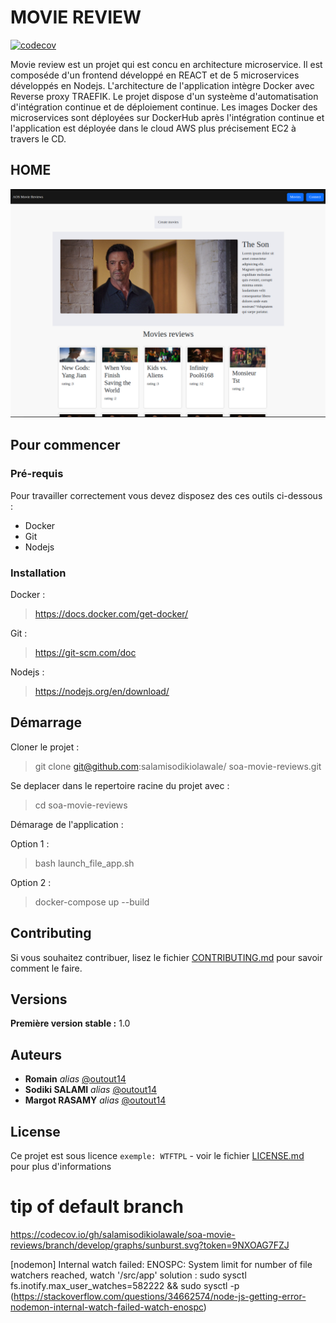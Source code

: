 # MOVIE REVIEW

[![codecov](https://codecov.io/gh/salamisodikiolawale/soa-movie-reviews/branch/develop/graph/badge.svg?token=9NXOAG7FZJ)](https://codecov.io/gh/salamisodikiolawale/soa-movie-reviews)


Movie review est un projet qui est concu en architecture microservice.
Il est composéde d'un frontend développé en REACT et de 5 microservices développés en Nodejs. L'architecture de l'application intègre Docker avec Reverse proxy TRAEFIK. Le projet dispose d'un systeème d'automatisation d'intégration continue et de déploiement continue.
Les images Docker des microservices sont déployées sur DockerHub après l'intégration continue et l'application est déployée dans le cloud AWS plus précisement EC2 à travers le CD.

## HOME

![alt text](https://github.com/salamisodikiolawale/soa-movie-reviews/blob/develop/interface.png?raw=true)


## Pour commencer


### Pré-requis
Pour travailler correctement vous devez disposez des ces outils ci-dessous :

- Docker
- Git
- Nodejs


### Installation

Docker : 
> https://docs.docker.com/get-docker/

Git :
> https://git-scm.com/doc

Nodejs :

> https://nodejs.org/en/download/


## Démarrage

Cloner le projet : 

> git clone git@github.com:salamisodikiolawale/
soa-movie-reviews.git

Se deplacer dans le repertoire racine du projet avec :
> cd soa-movie-reviews

Démarage de l'application :

Option 1 : 
> bash launch_file_app.sh

Option 2 :
> docker-compose up --build 


## Contributing

Si vous souhaitez contribuer, lisez le fichier [CONTRIBUTING.md](https://github.com/salamisodikiolawale/soa-movie-reviews#contributing.md) pour savoir comment le faire.

## Versions
**Première version stable :** 1.0

## Auteurs
* **Romain** _alias_ [@outout14](https://github.com/outout14)
* **Sodiki SALAMI** _alias_ [@outout14](https://github.com/salamisodikiolawale)
* **Margot RASAMY** _alias_ [@outout14](https://github.com/outout14)


## License

Ce projet est sous licence ``exemple: WTFTPL`` - voir le fichier [LICENSE.md](LICENSE.md) pour plus d'informations



# tip of default branch
https://codecov.io/gh/salamisodikiolawale/soa-movie-reviews/branch/develop/graphs/sunburst.svg?token=9NXOAG7FZJ


[nodemon] Internal watch failed: ENOSPC: System limit for number of file watchers reached, watch '/src/app'
solution : sudo sysctl fs.inotify.max_user_watches=582222 && sudo sysctl -p (https://stackoverflow.com/questions/34662574/node-js-getting-error-nodemon-internal-watch-failed-watch-enospc)


